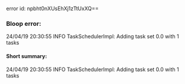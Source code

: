 error id: npbht0nXUsEhXj1zTtUxXQ==
### Bloop error:

24/04/19 20:30:55 INFO TaskSchedulerImpl: Adding task set 0.0 with 1 tasks
#### Short summary: 

24/04/19 20:30:55 INFO TaskSchedulerImpl: Adding task set 0.0 with 1 tasks